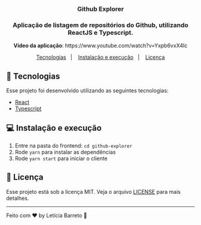 <h3 align="center">
  Github Explorer
</h3>

<h3 align="center">
  Aplicação de listagem de repositórios do Github, utilizando ReactJS e Typescript.
</h3>
<p align="center"><strong>Vídeo da aplicação</strong>: https://www.youtube.com/watch?v=Yxpb6vxX4Ic</p>

<p align="center">
  <a href="#rocket-tecnologias">Tecnologias</a>&nbsp;&nbsp;&nbsp;|&nbsp;&nbsp;&nbsp;
  <a href="#-instalação-e-execução">Instalação e execução</a>&nbsp;&nbsp;&nbsp;|&nbsp;&nbsp;&nbsp;
  <a href="#memo-licença">Licença</a>
</p>

## :rocket: Tecnologias

Esse projeto foi desenvolvido utilizando as seguintes tecnologias: 

<ul>
  <li>
    <a href="https://reactjs.org/">React</a>
  </li>
  <li>
    <a href="https://www.typescriptlang.org/">Typescript</a>
  </li>
</ul>

## 💻 Instalação e execução

1. Entre na pasta do frontend: ```cd github-explorer```
2. Rode ```yarn``` para instalar as dependências
3. Rode ```yarn start``` para iniciar o cliente

## :memo: Licença

Esse projeto está sob a licença MIT. Veja o arquivo [LICENSE](LICENSE) para mais detalhes.

---

Feito com ♥ by Letícia Barreto :wave:
